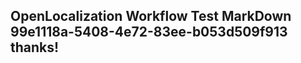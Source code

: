 <properties
ms.topic="hero-topic"
ms.test1="hero-topic"
ms.test2="test"/>

## OpenLocalization Workflow Test MarkDown 99e1118a-5408-4e72-83ee-b053d509f913 thanks!
